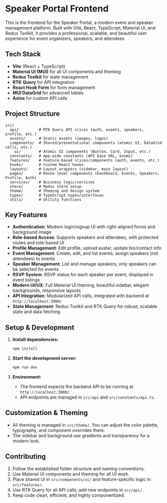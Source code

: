 # Speaker Portal Frontend

This is the frontend for the Speaker Portal, a modern event and speaker management platform. Built with Vite, React, TypeScript, Material UI, and Redux Toolkit, it provides a professional, scalable, and beautiful user experience for event organizers, speakers, and attendees.

## Tech Stack

- **Vite** (React + TypeScript)
- **Material UI (MUI)** for all UI components and theming
- **Redux Toolkit** for state management
- **RTK Query** for API integration
- **React Hook Form** for form management
- **MUI DataGrid** for advanced tables
- **Axios** for custom API calls

## Project Structure

```
src/
  api/         # RTK Query API slices (auth, events, speakers, profile, etc.)
  assets/      # Static assets (images, logos)
  components/  # Shared/presentational components (atomic UI, DataGrid cells, etc.)
    ui/        # Atomic UI components (Button, Card, Input, etc.)
  constants/   # App-wide constants (API base URL, enums)
  features/    # Feature-based slices/components (auth, events, etc.)
  hooks/       # Custom React hooks
  layouts/     # Layout wrappers (sidebar, main layout)
  pages/       # Route-level components (Dashboard, Events, Speakers, Profile, Auth)
  services/    # Business logic/services
  store/       # Redux store setup
  theme/       # Theming and design system
  types/       # TypeScript types/interfaces
  utils/       # Utility functions
```

## Key Features

- **Authentication**: Modern login/signup UI with right-aligned forms and background image
- **Role-based Access**: Supports speakers and attendees, with protected routes and role-based UI
- **Profile Management**: Edit profile, upload avatar, update bio/contact info
- **Event Management**: Create, edit, and list events; assign speakers (not attendees) to events
- **Speaker Management**: List and manage speakers; only speakers can be selected for events
- **RSVP System**: RSVP status for each speaker per event, displayed in event listings
- **Modern UI/UX**: Full Material UI theming, beautiful sidebar, elegant backgrounds, responsive layouts
- **API Integration**: Modularized API calls, integrated with backend at `http://localhost:3000/`
- **State Management**: Redux Toolkit and RTK Query for robust, scalable state and data fetching

## Setup & Development

1. **Install dependencies:**

   ```bash
   npm install
   ```

2. **Start the development server:**

   ```bash
   npm run dev
   ```

3. **Environment:**
   - The frontend expects the backend API to be running at `http://localhost:3000/`.
   - API endpoints are managed in `src/api` and `src/constants/api.ts`.

## Customization & Theming

- All theming is managed in `src/theme/`. You can adjust the color palette, typography, and component overrides there.
- The sidebar and background use gradients and transparency for a modern look.

## Contributing

1. Follow the established folder structure and naming conventions.
2. Use Material UI components and theming for all UI work.
3. Place shared UI in `src/components/ui/` and feature-specific logic in `src/features/`.
4. Use RTK Query for all API calls; add new endpoints in `src/api/`.
5. Keep code clean, efficient, and highly componentized.
